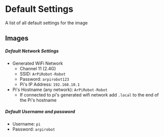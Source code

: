 # Default Settings

A list of all default settings for the image

## Images

##### Default Network Settings

- Generated WiFi Network
    - Channel 11 (2.4G)
    - SSID: `ArPiRobot-Robot`
    - Password: `arpirobot123`
    - Pi's IP Address: `192.168.10.1`
- Pi's Hostname (any network): `ArPiRobot-Robot`
    - If connected to pi's generated wifi network add `.local` to the end of the Pi's hostname

##### Default Username and password
- Username: `pi`
- Password: `arpirobot`
